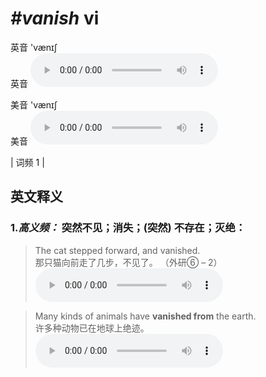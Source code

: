 # ***\#vanish*** vi
英音 'vænɪʃ  
英音
<audio src="./media/vanish-B.aac" controls="controls"></audio>

美音 'vænɪʃ  
美音
<audio src="./media/vanish.aac" controls="controls"></audio>



| 词频 1 |  

英文释义
---
### 1.*高义频：* **突然不见；消失；(突然) 不存在；灭绝：**  

 > The cat stepped forward, and vanished.   
 > 那只猫向前走了几步，不见了。  （外研⑥ – 2）  
<audio src="./media/1-vanish.aac" controls="controls"></audio>

 > Many kinds of animals have **vanished from** the earth.   
 > 许多种动物已在地球上绝迹。    
<audio src="./media/3-vanish.aac" controls="controls"></audio>


